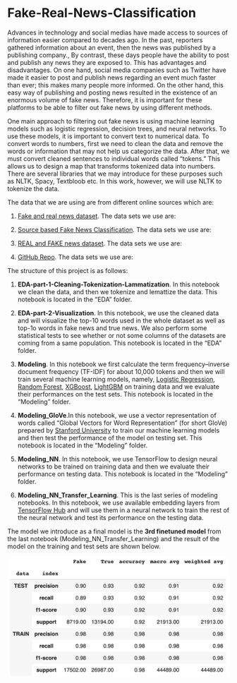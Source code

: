 # Fake-Real-News-Classification

Advances in technology and social medias have made access to sources of information easier compared to decades ago. In the past, reporters gathered information about an event, then the news was published by a publishing company., By contrast, these days people have the ability to post and publish any news they are exposed to. This has advantages and disadvantages. On one hand, social media companies such as Twitter have made it easier to post and publish news regarding an event much faster than ever; this makes many people more informed. On the other hand, this easy way of publishing and posting news resulted in the existence of an enormous volume of fake news. Therefore, it is important for these platforms to be able to filter out fake news by using different methods.

One main approach to filtering out fake news is using machine learning models such as logistic regression, decision trees, and neural networks. To use these models, it is important to convert text to numerical data. To convert words to numbers, first we need to clean the data and remove the words or information that may not help us categorize the data. After that, we must convert cleaned sentences to individual words called “tokens.” This allows us to design a map that transforms tokenized data into numbers. There are several libraries that we may introduce for these purposes such as NLTK, Spacy, Textbloob etc. In this work, however, we will use NLTK to tokenize the data.
 
The data that we are using are from different online sources which are:

1. [Fake and real news dataset](https://www.kaggle.com/datasets/clmentbisaillon/fake-and-real-news-dataset). The data sets we use are:

    
2. [Source based Fake News Classification](https://www.kaggle.com/datasets/ruchi798/source-based-news-classification?select=news_articles.csv). The data sets we use are:


3. [REAL and FAKE news dataset](https://www.kaggle.com/datasets/nopdev/real-and-fake-news-dataset?select=news.csv). The data sets we use are:

    
4. [GitHub Repo](https://github.com/KaiDMML/FakeNewsNet). The data sets we use are:
    
    
The structure of this project is as follows:

1. **EDA-part-1-Cleaning-Tokenization-Lammatization**. In this notebook we clean the data, and then we tokenize and lemattize the data. This notebook is located in the “EDA” folder.

2. **EDA-part-2-Visualization**. In this notebook, we use the cleaned data and will visualize the top-10 words used in the whole dataset as well as top-1o words in fake news and true news. We also perform some statistical tests to see whether or not some columns of the datasets are coming from a same population. This notebook is located in the “EDA” folder.

3. **Modeling**. In this notebook we first calculate the term frequency–inverse document frequency (TF-IDF) for about 10,000 tokens and then we will train several machine learning models, namely, [Logistic Regression](https://scikit-learn.org/stable/modules/generated/sklearn.linear_model.LogisticRegression.html), [Random Forest](https://scikit-learn.org/stable/modules/generated/sklearn.ensemble.RandomForestClassifier.html), [XGBoost](https://xgboost.readthedocs.io/en/stable/python/python_intro.html), [LightGBM](https://lightgbm.readthedocs.io/en/latest/pythonapi/lightgbm.LGBMClassifier.html#lightgbm.LGBMClassifier) on training data and we evaluate their performances on the test sets. This notebook is located in the “Modeling” folder.

4. **Modeling_GloVe**.In this notebook, we use a vector representation of words called  “Global Vectors for Word Representation” (for short GloVe) prepared by [Stanford University](https://nlp.stanford.edu/projects/glove/) to train our machine learning models and then test the performance of the model on testing set. This notebook is located in the “Modeling” folder. 

5. **Modeling_NN**. In this notebook, we use TensorFlow to design neural networks to be trained on training data and then we evaluate their performance on testing data. This notebook is located in the “Modeling” folder. 

6. **Modeling_NN_Transfer_Learning**. This is the last series of modeling notebooks. In this notebook, we use available embedding layers from [TensorFlow Hub](tfhub.dev) and will use them in a neural network to train the rest of the neural network and test its performance on the testing data. 
    

The model we introduce as a final model is the **3rd finetuned model** from the last notebook (Modeling_NN_Transfer_Learning) and the result of the model on the training and test sets are shown below.


![](./model_trained_3_df.png)

